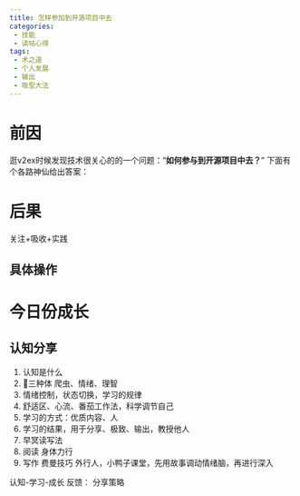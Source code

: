 ```yaml
---
title: 怎样参加到开源项目中去
categories:
 - 技能
 - 读帖心得
tags: 
 - 术之道
 - 个人发展
 - 输出
 - 吸型大法
---
```


# 前因

逛v2ex时候发现技术很关心的的一个问题：“**如何参与到开源项目中去？**”
下面有个各路神仙给出答案：

# 后果

关注+吸收+实践
 
## 具体操作

# 今日份成长
## 认知分享

1. 认知是什么
2. 🧠三种体 爬虫、情绪、理智
3. 情绪控制，状态切换，学习的规律
4. 舒适区、心流、番茄工作法，科学调节自己
5. 学习的方式：优质内容、人
6. 学习的结果，用于分享、极致、输出，教授他人
7. 早冥读写法
8. 阅读 身体力行
9. 写作 费曼技巧 外行人，小鸭子课堂，先用故事调动情绪脑，再进行深入

认知-学习-成长
反馈：
分享策略


